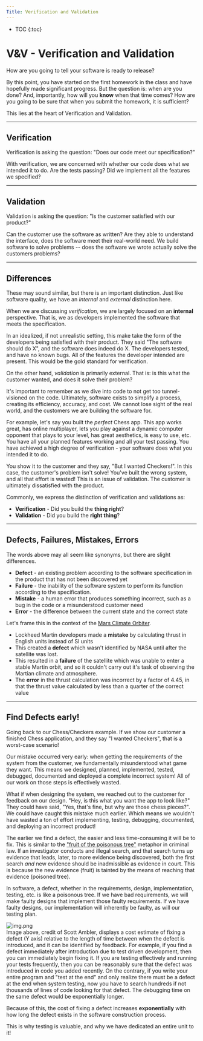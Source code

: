```yaml
---
Title: Verification and Validation
---
```


* TOC
{:toc}

# V&V - Verification and Validation

How are you going to tell your software is ready to release?

By this point, you have started on the first homework in the class
and have hopefully made significant progress. But the question is:
when are you done? And, importantly, how will you **know** when that
time comes? How are you going to be sure that when you submit the homework,
it is sufficient?

This lies at the heart of Verification and Validation.

---

## Verification

Verification is asking the question: "Does our code meet our specification?"

With verification, we are concerned with whether our code does what
we intended it to do. Are the tests passing? Did we implement
all the features we specified?

---

## Validation

Validation is asking the question: "Is the customer satisfied with our product?"

Can the customer use the software as written? Are they able to understand
the interface, does the software meet their real-world need. We build software
to solve problems -- does the software we wrote actually solve the customers problems?

---

## Differences

These may sound similar, but there is an important distinction. Just like
software quality, we have an *internal* and *external* distinction here.

When we are discussing *verification*, we are largely focused on an **internal**
perspective. That is, we as developers implemented the software that meets
the specification. 

In an idealized, if not unrealistic setting, this make take the form of the
developers being satisfied with their product. They said "The software should do X", and the software does
indeed do X. The developers tested, and have no known bugs. All of the
features the developer intended are present. This would be the gold standard
for verification.

On the other hand, *validation* is primarily external. That is: is this what
the customer wanted, and does it solve their problem?

It's important to remember as we dive into code to not get too tunnel-visioned
on the code. Ultimately, software exists to simplify a process, creating its
efficiency, accuracy, and cost. We cannot lose sight of the real world, and
the customers we are building the software for.

For example, let's say you built the *perfect* Chess app. This app works great,
has online multiplayer, lets you play against a dynamic computer opponent that
plays to your level, has great aesthetics, is easy to use, etc. You have all your
planned features working and all your test passing. You have achieved a high
degree of verification - your software does what you intended it to do.

You show it to the customer and they say, "But I wanted Checkers!". In this case,
the customer's problem isn't solve! You've built the wrong system, and all that
effort is wasted! This is an issue of validation. The customer is ultimately
dissatisfied with the product.

Commonly, we express the distinction of verification and validations as:
* __Verification__ - Did you build the **thing right**?
* __Validation__ - Did you build the **right thing**?

---

## Defects, Failures, Mistakes, Errors

The words above may all seem like synonyms, but there are slight
differences.

* __Defect__ - an existing problem according to the software specification in the product that has not been discovered yet
* __Failure__ - the inability of the software system to perform its function according to the specification.
* __Mistake__ - a human error that produces something incorrect, such as a bug in the code or a misunderstood customer need
* __Error__ - the difference between the current state and the correct state

Let's frame this in the context of the [Mars Climate Orbiter](https://en.wikipedia.org/wiki/Mars_Climate_Orbiter).

* Lockheed Martin developers made a **mistake** by calculating thrust in English units instead of SI units
* This created a **defect** which wasn't identified by NASA until after the satellite was lost.
* This resulted in a **failure** of the satellite which was unable to enter a stable Martin orbit, and so it couldn't carry out it's task of observing the Martian climate and atmosphere.
* The **error** in the thrust calculation was incorrect by a factor of 4.45, in that the thrust value calculated by less than a quarter of the correct value

---

## Find Defects early!

Going back to our Chess/Checkers example. If we show our customer a finished Chess
application, and they say "I wanted Checkers", that is a worst-case scenario!

Our mistake occurred very early: when getting the requirements of the system from
the customer, we fundamentally misunderstood what game they want. This means we
designed, planned, implemented, tested, debugged, documented and deployed a
complete incorrect system! All of our work on those steps is effectively wasted.

What if when designing the system, we reached out to the customer for feedback
on our design. "Hey, is this what you want the app to look like?" They could have
said, "Yes, that's fine, but why are those chess pieces?". We could have caught this
mistake much earlier. Which means we wouldn't have wasted a ton of effort
implementing, testing, debugging, documented, and deploying an incorrect product!

The earlier we find a defect, the easier and less time-consuming it will be to fix.
This is similar to the ["fruit of the poisonous tree"](https://en.wikipedia.org/wiki/Fruit_of_the_poisonous_tree)
metaphor in criminal law. If an investigator conducts and illegal search, and that
search turns up evidence that leads, later, to more evidence being discovered, both
the first search *and* new evidence should be inadmissible as evidence in court.
This is because the new evidence (fruit) is tainted by the means of reaching
that evidence (poisoned tree).

In software, a defect, whether in the requirements, design, implementation, testing, etc.
is like a poisonous tree. If we have bad requirements, we will make faulty designs that implement
those faulty requirements. If we have faulty designs, our implementation will inherently
be faulty, as will our testing plan.

![img.png](../images/v-and-v/defect_growth_rate.png)  
Image above, credit of Scott Ambler, displays a cost estimate of fixing a defect (Y axis) relative to the length
of time between when the defect is introduced, and it can be identified by feedback. For example, if you find a defect
immediately after introduction due to test driven development, then you can immediately begin fixing it. If you are
testing effectively and running your tests frequently, then you can be reasonably sure that the defect was introduced
in code you added recently. On the contrary, if you write your entire program and "test at the end" and only realize 
there must be a defect at the end when system testing, now you have to search hundreds if not thousands of lines of
code looking for that defect. The debugging time on the same defect would be exponentially longer.

Because of this, the cost of fixing a defect increases **exponentially** with
how long the defect exists in the software construction process.

This is why testing is valuable, and why we have dedicated an entire unit to it!

